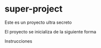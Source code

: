 # super-project
Este es un proyecto ultra secreto

El proyecto se inicializa de la siguiente forma

Instrucciones
